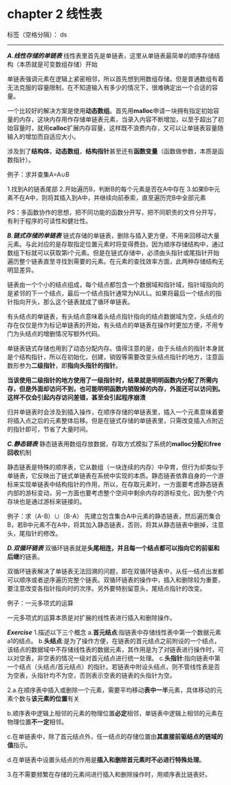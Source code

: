﻿# chapter 2 线性表

标签（空格分隔）： ds

---
***A.线性存储的单链表***
线性表里首先是单链表，这里从单链表最简单的顺序存储结构（本质就是可变数组存储）开始

单链表强调元素在逻辑上紧密相邻，所以首先想到用数组存储。但是普通数组有着无法克服的容量限制，在不知道输入有多少的情况下，很难确定出一个合适的容量。

一个比较好的解决方案是使用**动态数组**。首先用**malloc**申请一块拥有指定初始容量的内存，这块内存用作存储单链表元素，当录入内容不断增加，以至于超出了初始容量时，就用**calloc**扩展内存容量，这样既不浪费内存，又可以让单链表容量随输入的增加而自适应大小。

涉及到了**结构体**，**动态数组**，**结构指针**甚至还有**函数变量**（函数做参数，本质是函数指针）。

例子：求并查集A=A∪B

1.找到A的链表尾部
2.开始遍历B，判断B的每个元素是否在A中存在
3.如果B中元素不在A中，则将其插入到A中，并继续向前泰索，直至遍历完B中全部元素

PS：多函数协作的思想，把不同功能的函数分开写，把不同职责的文件分开写，有利于程序的可读性和健壮性。

***B.链式存储的单链表***
链式存储的单链表，删除与插入更方便，不用来回移动大量元素。与此对应的是存取指定位置元素时将变得费劲，因为顺序存储结构中，通过数组下标就可以获取第i个元素。但是在链式存储中，必须由头指针或尾指针开始遍历整个链表直至寻找到需要的元素。在元素的查找效率方面，此两种存储结构无明显差异。

链表由一个个小的结点组成，每个结点都包含一个数据域和指针域，指针域指向的是紧邻的下一个结点，最后一个结点指针通常为NULL。如果将最后一个结点的指针指向开头，那么这个链表就成了循环单链表。

有头结点的单链表，有头结点意味着头结点指针指向的结点数据域为空，头结点的存在仅仅是作为标记单链表的开始，有头结点的单链表在操作时更加方便，不用专门为头结点的增删情况写额外代码。

单链表链式存储也用到了动态分配内存。值得注意的是，由于头结点的指针本身就是个结构指针，所以在初始化，创建，销毁等需要改变头结点指针的地方，注意函数形参为**二级指针**，即**指向头指针的指针**。

**当该使用二级指针的地方使用了一级指针时，结果就是明明函数内分配了所需内存，但是外面却访问不到，也可能明明函数内销毁掉的内存，外面还可以访问到。这样不仅会引起内存访问差错，甚至会引起程序崩溃**

归并单链表时会涉及到插入操作，在顺序存储的单链表里，插入一个元素意味着要将插入点之后的元素整体后移。但是在链式存储的单链表里，只需改变插入点附近的指针即可，节省了大量时间。

***C.静态链表***
静态链表用数组存放数据，存取方式模拟了系统的**malloc分配**和**free回收**机制

静态链表是特殊的顺序表，它从数组（一块连续的内存）中孕育，但行为却类似于单链表，它反映出了链式单链表在系统中实现的本质。静态链表依靠自身的一个游标来实现单链表中结构指针的作用，所以，在存取元素时，一方面要考虑静态链表内部的游标变动，另一方面也要考虑整个空间中剩余内存的游标变化，因为整个内存块也是通过游标来链接的。

例子：求（A-B）∪（B-A）
先建立包含集合A中元素的静态链表，然后遍历集合B，若B中元素不在A中，将其加入静态链表，否则，将其从静态链表中删掉，注意头，尾指针的修改。


***D.双循环链表***
双循环链表就是**头尾相连，并且每一个结点都可以指向它的前驱和后继**的链表。

双循环链表解决了单链表无法回溯的问题，即在双循环链表中，从任一结点出发都可以顺序或者逆序遍历完整个链表。双循环链表的操作中，插入和删除较为重要，要注意改变各指针指向时的次序。另外要特别留意头，尾结点指针的改变。

例子：一元多项式的运算

一元多项式的运算本质是对扩展的线性表进行插入和删除操作。

***Exercise***
1.描述以下三个概念
a.**首元结点**:指链表中存储线性表中第一个数据元素a1的结点。
b.**头结点**:是为了操作方便，在链表的首元结点之前附设的一个结点，该结点的数据域中不存储线性表的数据元素，其作用是为了对链表进行操作时，可以对空表，非空表的情况一级对首元结点进行统一处理。
c.**头指针**:指向链表中第一个结点（头结点/首元结点）的指针。若链表中附设头结点，则不管线性表是否为空表，头指针均不为空，否则表示空表的链表的头指针为空。

2.a.在顺序表中插入或删除一个元素，需要平均移动**表中一半**元素，具体移动的元素个数与**该元素的位置**有关

b.顺序表中逻辑上相邻的元素的物理位置**必定**相邻，单链表中逻辑上相邻的元素在物理位置**不一定**相邻。

c.在单链表中，除了首元结点外，任一结点的存储位置由**其直接前驱结点的链域的值**指示。

d.在单链表中设置头结点的作用是**插入和删除首元素时不必进行特殊处理**。

3.在不需要频繁在存储的元素间进行插入和删除操作时，用顺序表比链表好。








